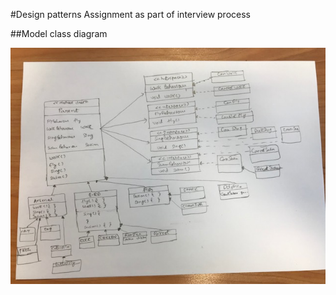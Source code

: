 #Design patterns 
   Assignment as part of interview process
   
##Model class diagram

   ![Class Diagram](ClassDiagram.jpeg)